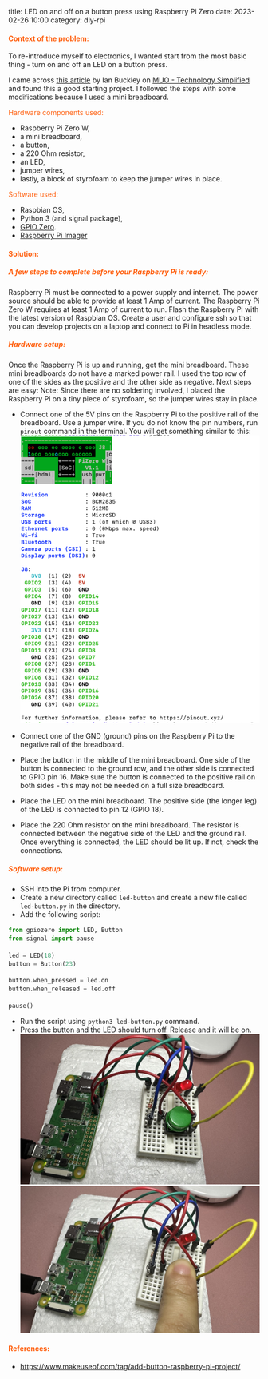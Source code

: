 title: LED on and off on a button press using Raspberry Pi Zero
date: 2023-02-26 10:00
category: diy-rpi

#### <span style="color:#ff5f0e">Context of the problem:</span>
To re-introduce myself to electronics, I wanted start from the most basic thing - turn on and off an LED on a button press.

I came across [this article](https://www.makeuseof.com/tag/add-button-raspberry-pi-project/) by Ian Buckley on [MUO - Technology Simplified](https://www.makeuseof.com/) and found this a good starting project.
I followed the steps with some modifications because I used a mini breadboard.

<span style="color:#ff5f0e">Hardware components used:</span>

- Raspberry Pi Zero W, 
- a mini breadboard,
- a button,
- a 220 Ohm resistor,
- an LED,
- jumper wires,
- lastly, a block of styrofoam to keep the jumper wires in place.

<span style="color:#ff5f0e">Software used:</span>

- Raspbian OS,
- Python 3 (and signal package),
- [GPIO Zero](https://gpiozero.readthedocs.io/en/stable/).
- [Raspberry Pi Imager](https://www.raspberrypi.org/software/)

#### <span style="color:#ff5f0e">Solution:</span>

##### <span style="color:#ff5f0e">A few steps to complete before your Raspberry Pi is ready:</span>

Raspberry Pi must be connected to a power supply and internet. The power source should be able to provide at least 1 Amp of current. The Raspberry Pi Zero W requires at least 1 Amp of current to run.
Flash the Raspberry Pi with the latest version of Raspbian OS. Create a user and configure ssh so that you can develop projects on a laptop and connect to Pi in headless mode.

##### <span style="color:#ff5f0e">Hardware setup:</span>

Once the Raspberry Pi is up and running, get the mini breadboard. These mini breadboards do not have a marked power rail. I used the top row of one of the sides as the positive and the other side as negative.
Next steps are easy:
Note: Since there are no soldering involved, I placed the Raspberry Pi on a tiny piece of styrofoam, so the jumper wires stay in place.
- Connect one of the 5V pins on the Raspberry Pi to the positive rail of the breadboard. Use a jumper wire. If you do not know the pin numbers, run `pinout` command in the terminal. You will get something similar to this:
![pinout-pi-zero.png](../images/pinout-pi-zero.png)

- Connect one of the GND (ground) pins on the Raspberry Pi to the negative rail of the breadboard.
- Place the button in the middle of the mini breadboard. One side of the button is connected to the ground row, and the other side is connected to GPIO pin 16. Make sure the button is connected to the positive rail on both sides - this may not be needed on a full size breadboard.
- Place the LED on the mini breadboard. The positive side (the longer leg) of the LED is connected to pin 12 (GPIO 18).
- Place the 220 Ohm resistor on the mini breadboard. The resistor is connected between the negative side of the LED and the ground rail.
Once everything is connected, the LED should be lit up. If not, check the connections.

##### <span style="color:#ff5f0e">Software setup:</span>

- SSH into the Pi from computer.
- Create a new directory called `led-button` and create a new file called `led-button.py` in the directory. 
- Add the following script:
``` python
from gpiozero import LED, Button
from signal import pause

led = LED(18)
button = Button(23)

button.when_pressed = led.on
button.when_released = led.off

pause()
```

- Run the script using `python3 led-button.py` command.
- Press the button and the LED should turn off. Release and it will be on.
  ![led-on](../images/led-on.jpg)
  ![led-off](../images/press-led-off.jpg)

#### <span style="color:#ff5f0e">References:</span>
- https://www.makeuseof.com/tag/add-button-raspberry-pi-project/